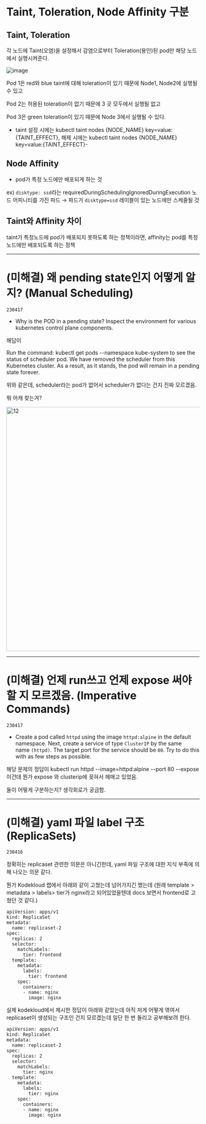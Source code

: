 # Taint, Toleration, Node Affinity 구분

## Taint, Toleration
각 노드에 Taint(오염)을 설정해서 감염으로부터 Toleration(용인)된 pod만 해당 노드에서 실행시켜준다.

![image](https://user-images.githubusercontent.com/48379869/232633236-f3eccc64-276b-4028-8539-63cb7a8b6e6c.png)

Pod 1은 red와 blue taint에 대해 toleration이 있기 때문에 Node1, Node2에 실행될 수 있고

Pod 2는 허용된 toleration이 없기 때문에 3 곳 모두에서 실행될 없고

Pod 3은 green toleration이 있기 때문에 Node 3에서 실행될 수 있다.

- taint 설정 시에는 kubectl taint nodes {NODE_NAME} key=value:{TAINT_EFFECT}, 해제 시에는 kubectl taint nodes {NODE_NAME} key=value:{TAINT_EFFECT}-

## Node Affinity

- pod가 특정 노드에만 배포되게 하는 것 

ex) `disktype: ssd`라는 requiredDuringSchedulingIgnoredDuringExecution 노드 어피니티를 가진 파드 → 파드가 `disktype=ssd` 레이블이 있는 노드에만 스케줄될 것

## Taint와 Affinity 차이

taint가 특정노드에 pod가 배포되지 못하도록 하는 정책이라면, affinity는 pod를 특정 노드에만 배포되도록 하는 정책

---

# (미해결) 왜 pending state인지 어떻게 알지? (Manual Scheduling)

`230417`

- Why is the POD in a pending state? Inspect the environment for various kubernetes control plane components.

해답이

Run the command: kubectl get pods --namespace kube-system to see the status of scheduler pod. We have removed the scheduler from this Kubernetes cluster. As a result, as it stands, the pod will remain in a pending state forever.

위와 같은데, scheduler라는 pod가 없어서 scheduler가 없다는 건지 진짜 모르겠음.

뭐 어캐 찾는겨?

<img width="637" alt="12" src="https://user-images.githubusercontent.com/48379869/232472693-9d2a62b2-82e6-4092-9f33-27ad63b000e6.png">

---

# (미해결) 언제 run쓰고 언제 expose 써야할 지 모르겠음. (Imperative Commands)

`230417`

- Create a pod called `httpd` using the image `httpd:alpine` in the default namespace. Next, create a service of type `ClusterIP` by the same name `(httpd)`. The target port for the service should be `80`. Try to do this with as few steps as possible.

해당 문제의 정답이 kubectl run httpd --image=httpd:alpine --port 80 --expose 이건데 뭔가 expose 와 clusterip에 꽂혀서 헤매고 있었음.

둘이 어떻게 구분하는지? 생각회로가 궁금함.

---

# (미해결) yaml 파일 label 구조 (ReplicaSets)

`230416`

정확히는 replicaset 관련한 의문은 아니긴한데, yaml 파일 구조에 대한 지식 부족에 의해 나오는 의문 같다.

뭔가 Kodekloud 랩에서 아래와 같이 고쳤는데 넘어가지긴 했는데 (원래 template > metadata > labels> tier가 nginx라고 되어있었을텐데 docs 보면서 frontend로 고쳤던 것 같다.)

```
apiVersion: apps/v1
kind: ReplicaSet
metadata:
  name: replicaset-2
spec:
  replicas: 2
  selector:
    matchLabels:
      tier: frontend
  template:
    metadata:
      labels:
        tier: frontend
    spec:
      containers:
      - name: nginx
        image: nginx
```

실제 kodekloud에서 제시한 정답이 아래와 같았는데 아직 저게 어떻게 엮여서 replicaset이 생성되는 구조인 건지 모르겠는데 일단 한 번 돌리고 공부해보려 한다.

```
apiVersion: apps/v1
kind: ReplicaSet
metadata:
  name: replicaset-2
spec:
  replicas: 2
  selector:
    matchLabels:
      tier: nginx
  template:
    metadata:
      labels:
        tier: nginx
    spec:
      containers:
      - name: nginx
        image: nginx
```
